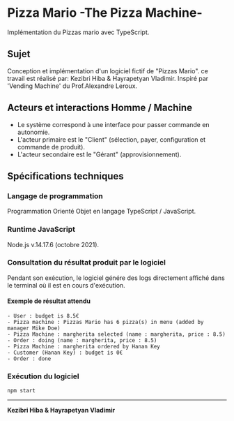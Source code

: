 # Pizza Mario -The Pizza Machine-

Implémentation du Pizzas mario avec TypeScript.

## Sujet

Conception et implémentation d'un logiciel fictif de "Pizzas Mario".
ce travail est réalisé par: Kezibri Hiba & Hayrapetyan Vladimir.
Inspiré par 'Vending Machine' du Prof.Alexandre Leroux.

## Acteurs et interactions Homme / Machine

- Le système correspond à une interface pour passer commande en autonomie.
- L'acteur primaire est le "Client" (sélection, payer, configuration et commande de produit).
- L'acteur secondaire est le "Gérant" (approvisionnement).

## Spécifications techniques

### Langage de programmation

Programmation Orienté Objet en langage TypeScript / JavaScript.

### Runtime JavaScript

Node.js v.14.17.6 (octobre 2021).


### Consultation du résultat produit par le logiciel

Pendant son exécution, le logiciel génére des logs directement affiché dans le terminal où il est en cours d'exécution.

#### Exemple de résultat attendu

```
- User : budget is 8.5€
- Pizza machine : Pizzas Mario has 6 pizza(s) in menu (added by manager Mike Doe)
- Pizza Machine : margherita selected (name : margherita, price : 8.5)
- Order : doing (name : margherita, price : 8.5)
- Pizza Machine : margherita ordered by Hanan Key
- Customer (Hanan Key) : budget is 0€
- Order : done
```

### Exécution du logiciel

`npm start`

---

**Kezibri Hiba & Hayrapetyan Vladimir**
